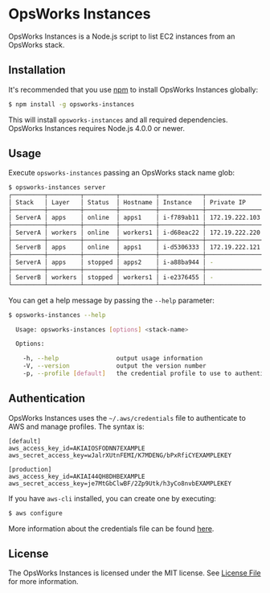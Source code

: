 # OpsWorks Instances

OpsWorks Instances is a Node.js script to list EC2 instances from an OpsWorks stack.

## Installation

It's recommended that you use [npm](https://www.npmjs.com/) to install OpsWorks Instances globally:

```bash
$ npm install -g opsworks-instances
```

This will install `opsworks-instances` and all required dependencies. OpsWorks Instances requires Node.js 4.0.0 or newer.

## Usage

Execute `opsworks-instances` passing an OpsWorks stack name glob:

```bash
$ opsworks-instances server
┌─────────┬─────────┬─────────┬──────────┬────────────┬────────────────┐
│ Stack   │ Layer   │ Status  │ Hostname │ Instance   │ Private IP     │
├─────────┼─────────┼─────────┼──────────┼────────────┼────────────────┤
│ ServerA │ apps    │ online  │ apps1    │ i-f789ab11 │ 172.19.222.103 │
├─────────┼─────────┼─────────┼──────────┼────────────┼────────────────┤
│ ServerA │ workers │ online  │ workers1 │ i-d68eac22 │ 172.19.222.220 │
├─────────┼─────────┼─────────┼──────────┼────────────┼────────────────┤
│ ServerB │ apps    │ online  │ apps1    │ i-d5306333 │ 172.19.222.121 │
├─────────┼─────────┼─────────┼──────────┼────────────┼────────────────┤
│ ServerA │ apps    │ stopped │ apps2    │ i-a88ba944 │ -              │
├─────────┼─────────┼─────────┼──────────┼────────────┼────────────────┤
│ ServerB │ workers │ stopped │ workers1 │ i-e2376455 │ -              │
└─────────┴─────────┴─────────┴──────────┴────────────┴────────────────┘
```

You can get a help message by passing the `--help` parameter:

```bash
$ opsworks-instances --help

  Usage: opsworks-instances [options] <stack-name>

  Options:

    -h, --help                output usage information
    -V, --version             output the version number
    -p, --profile [default]   the credential profile to use to authenticate on AWS
```

## Authentication

OpsWorks Instances uses the `~/.aws/credentials` file to authenticate to AWS and manage profiles. The syntax is:

```
[default]
aws_access_key_id=AKIAIOSFODNN7EXAMPLE
aws_secret_access_key=wJalrXUtnFEMI/K7MDENG/bPxRfiCYEXAMPLEKEY

[production]
aws_access_key_id=AKIAI44QH8DHBEXAMPLE
aws_secret_access_key=je7MtGbClwBF/2Zp9Utk/h3yCo8nvbEXAMPLEKEY
```

If you have `aws-cli` installed, you can create one by executing:

```bash
$ aws configure
```

More information about the credentials file can be found [here](http://docs.aws.amazon.com/cli/latest/userguide/cli-chap-getting-started.html#cli-config-files).

## License

The OpsWorks Instances is licensed under the MIT license. See [License File](LICENSE.md) for more information.
